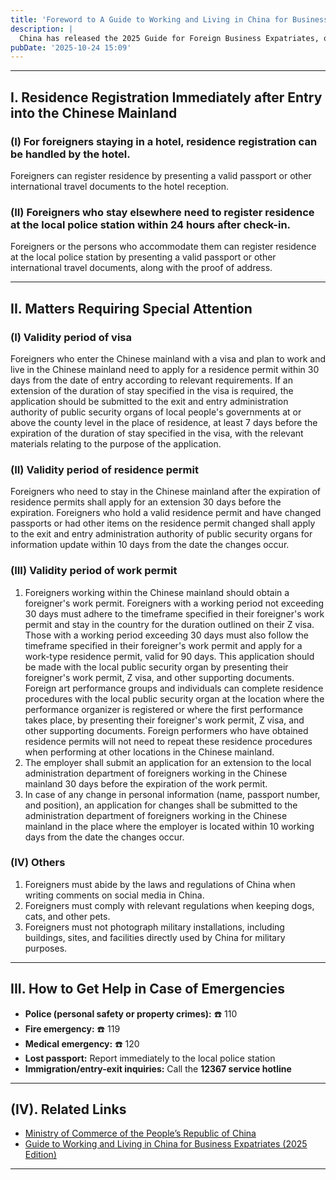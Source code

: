 ```yaml
---
title: 'Foreword to A Guide to Working and Living in China for Business Expatriates (2025 Edition) — Notice for Foreigners'
description: |
  China has released the 2025 Guide for Foreign Business Expatriates, outlining key requirements for residence registration, visa and work permits, and emergency assistance to help foreigners work and live more conveniently in the country.
pubDate: '2025-10-24 15:09'
---
```



---

## I. Residence Registration Immediately after Entry into the Chinese Mainland

### (I) For foreigners staying in a  hotel, residence registration can be  handled by the hotel.

Foreigners can register residence by presenting a valid passport or other international travel documents to the hotel
reception.

### (II) Foreigners who stay elsewhere  need to register residence at the local  police station within 24 hours after  check-in.

Foreigners or the persons who accommodate them can register residence at the local police station by presenting a valid
passport or other international travel documents, along with the proof of address.

---

## II. Matters Requiring Special Attention

### (I) Validity period of visa

Foreigners who enter the Chinese mainland with a visa and plan to work and live in the Chinese mainland need to apply
for a residence permit within 30 days from the date of entry according to relevant requirements. If an extension of the
duration of stay specified in the visa is required, the application should be submitted to the exit and entry
administration authority of public security organs of local people's governments at or above the county level in the
place of residence, at least 7 days before the expiration of the duration of stay specified in the visa, with the
relevant materials relating to the purpose of the application.

### (II) Validity period of residence permit

Foreigners who need to stay in the Chinese mainland after the expiration of residence permits shall apply for an
extension 30 days before the expiration. Foreigners who hold a valid residence permit and have changed passports or had
other items on the residence permit changed shall apply to the exit and entry administration authority of public
security organs for information update within 10 days from the date the changes occur.

### (III) Validity period of work permit

1. Foreigners working within the Chinese mainland should obtain a foreigner's work permit. Foreigners with a working
   period not exceeding 30 days must adhere to the timeframe specified in their foreigner's work permit and stay in the
   country for the duration outlined on their Z visa. Those with a working period exceeding 30 days must also follow the
   timeframe specified in their foreigner's work permit and apply for a work-type residence permit, valid for 90 days.
   This application should be made with the local public security organ by presenting their foreigner's work permit, Z
   visa, and other supporting documents. Foreign art performance groups and individuals can complete residence
   procedures with the local public security organ at the location where the performance organizer is registered or
   where the first performance takes place, by presenting their foreigner's work permit, Z visa, and other supporting
   documents. Foreign performers who have obtained residence permits will not need to repeat these residence procedures
   when performing at other locations in the Chinese mainland.
2. The employer shall submit an application for an extension to the local administration department of foreigners
   working in the Chinese mainland 30 days before the expiration of the work permit.
3. In case of any change in personal information (name, passport number, and position), an application for changes shall
   be submitted to the administration department of foreigners working in the Chinese mainland in the place where the
   employer is located within 10 working days from the date the changes occur.

### (IV) Others

1. Foreigners must abide by the laws and regulations of China when writing comments on social media in China.
2. Foreigners must comply with relevant regulations when keeping dogs, cats, and other pets.
3. Foreigners must not photograph military installations, including buildings, sites, and facilities directly used by
   China for military purposes.

---

## III. How to Get Help in Case of Emergencies

- **Police (personal safety or property crimes):** ☎️ 110
- **Fire emergency:** ☎️ 119
- **Medical emergency:** ☎️ 120
- **Lost passport:** Report immediately to the local police station
- **Immigration/entry-exit inquiries:** Call the **12367 service hotline**

---

## (IV). Related Links

- [Ministry of Commerce of the People’s Republic of China](https://wzs.mofcom.gov.cn/zcfb/art/2025/art_c82dde78aadb405e8e55e4a73dcf468c.html)
- [Guide to Working and Living in China for Business Expatriates (2025 Edition)](https://wzs.mofcom.gov.cn/cms_files/filemanager/195082220/attach/20255/3f2d1fde854b47f0a37a15188a3a2f73.pdf)

---

